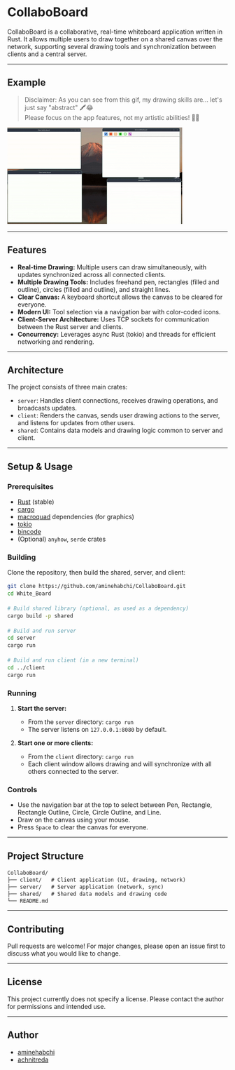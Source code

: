 # CollaboBoard

CollaboBoard is a collaborative, real-time whiteboard application written in Rust. It allows multiple users to draw together on a shared canvas over the network, supporting several drawing tools and synchronization between clients and a central server.

---

## Example

> Disclaimer: As you can see from this gif, my drawing skills are... let's just say "abstract" 🖍️😂  
> Please focus on the app features, not my artistic abilities! 🎨🙈

![WhiteBoard UI Example](./screenshot.gif)

---

## Features

- **Real-time Drawing:** Multiple users can draw simultaneously, with updates synchronized across all connected clients.
- **Multiple Drawing Tools:** Includes freehand pen, rectangles (filled and outline), circles (filled and outline), and straight lines.
- **Clear Canvas:** A keyboard shortcut allows the canvas to be cleared for everyone.
- **Modern UI:** Tool selection via a navigation bar with color-coded icons.
- **Client-Server Architecture:** Uses TCP sockets for communication between the Rust server and clients.
- **Concurrency:** Leverages async Rust (tokio) and threads for efficient networking and rendering.

---

## Architecture

The project consists of three main crates:

- `server`: Handles client connections, receives drawing operations, and broadcasts updates.
- `client`: Renders the canvas, sends user drawing actions to the server, and listens for updates from other users.
- `shared`: Contains data models and drawing logic common to server and client.

---

## Setup & Usage

### Prerequisites

- [Rust](https://www.rust-lang.org/tools/install) (stable)
- [cargo](https://doc.rust-lang.org/cargo/)
- [macroquad](https://crates.io/crates/macroquad) dependencies (for graphics)
- [tokio](https://crates.io/crates/tokio)
- [bincode](https://crates.io/crates/bincode)
- (Optional) `anyhow`, `serde` crates

### Building

Clone the repository, then build the shared, server, and client:

```bash
git clone https://github.com/aminehabchi/CollaboBoard.git
cd White_Board

# Build shared library (optional, as used as a dependency)
cargo build -p shared

# Build and run server
cd server
cargo run

# Build and run client (in a new terminal)
cd ../client
cargo run
```

### Running

1. **Start the server:**

   - From the `server` directory: `cargo run`
   - The server listens on `127.0.0.1:8080` by default.

2. **Start one or more clients:**
   - From the `client` directory: `cargo run`
   - Each client window allows drawing and will synchronize with all others connected to the server.

### Controls

- Use the navigation bar at the top to select between Pen, Rectangle, Rectangle Outline, Circle, Circle Outline, and Line.
- Draw on the canvas using your mouse.
- Press `Space` to clear the canvas for everyone.

---

## Project Structure

```
CollaboBoard/
├── client/   # Client application (UI, drawing, network)
├── server/   # Server application (network, sync)
├── shared/   # Shared data models and drawing code
└── README.md
```

---

## Contributing

Pull requests are welcome! For major changes, please open an issue first to discuss what you would like to change.

---

## License

This project currently does not specify a license. Please contact the author for permissions and intended use.

---

## Author

- [aminehabchi](https://github.com/aminehabchi)
- [achnitreda](https://github.com/achnitreda)
